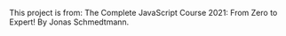﻿This project is from: The Complete JavaScript Course 2021: From Zero to Expert! By Jonas Schmedtmann. 
